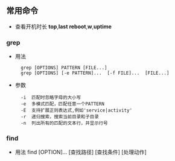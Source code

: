 

## 常用命令
- 查看开机时长 **top**,**last reboot**,**w**,**uptime**

### grep
- 用法

        grep [OPTIONS] PATTERN [FILE...]
        grep [OPTIONS] [-e PATTERN]...  [-f FILE]...  [FILE...]
- 参数

        -i  匹配时忽略字母的大小写
        -e  多模式匹配，匹配任意一个PATTERN
        -E  支持扩展正则表达式,例如'service|activity'
        -r  递归搜索，搜索当前目录和子目录
        -n  列出所有的匹配的文本行，并显示行号

### find
- 用法
        find [OPTION]... [查找路径] [查找条件] [处理动作]
